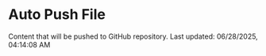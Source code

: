 # Auto Push File

Content that will be pushed to GitHub repository.
Last updated: 06/28/2025, 04:14:08 AM